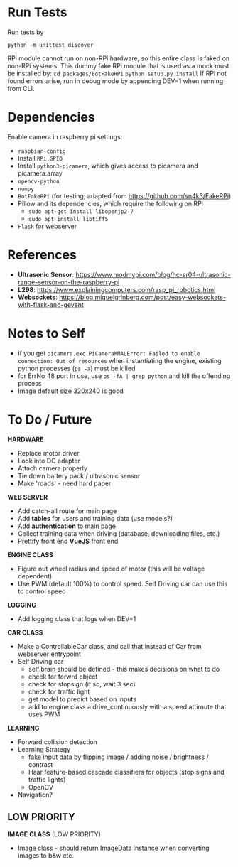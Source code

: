 # Run Tests
Run tests by
```
python -m unittest discover
```
RPi module cannot run on non-RPi hardware, so this entire class is faked on non-RPi systems. This dummy fake RPi module that is used as a mock must be installed by:
    `cd packages/BotFakeRPi`
    `python setup.py install`
If RPi not found errors arise, run in debug mode by appending DEV=1 when running from CLI.

# Dependencies
Enable camera in raspberry pi settings:
  - `raspbian-config`
  - Install `RPi.GPIO`
  - Install `python3-picamera`, which gives access to picamera and picamera.array
- `opencv-python`
- `numpy`
- `BotFakeRPi` (for testing; adapted from https://github.com/sn4k3/FakeRPi)
- Pillow and its dependencies, which require the following on RPi
  - `sudo apt-get install libopenjp2-7`
  - `sudo apt install libtiff5`
- `Flask` for webserver


# References
- **Ultrasonic Sensor**: https://www.modmypi.com/blog/hc-sr04-ultrasonic-range-sensor-on-the-raspberry-pi
- **L298**: https://www.explainingcomputers.com/rasp_pi_robotics.html
- **Websockets**: https://blog.miguelgrinberg.com/post/easy-websockets-with-flask-and-gevent


# Notes to Self
- if you get `picamera.exc.PiCameraMMALError: Failed to enable connection: Out of resources` when instantiating the engine, existing python processes (`ps -a`) must be killed
- for ErrNo 48 port in use, use `ps -fA | grep python` and kill the offending process
- Image default size 320x240 is good


# To Do / Future
**HARDWARE**
- Replace motor driver
- Look into DC adapter
- Attach camera properly
- Tie down battery pack / ultrasonic sensor
- Make 'roads' - need hard paper

**WEB SERVER**
- Add catch-all route for main page
- Add **tables** for users and training data (use models?)
- Add **authentication** to main page
- Collect training data when driving (database, downloading files, etc.)
- Prettify front end **VueJS** front end

**ENGINE CLASS**
- Figure out wheel radius and speed of motor (this will be voltage dependent)
- Use PWM (default 100%) to control speed. Self Driving car can use this to control speed

**LOGGING**
- Add logging class that logs when DEV=1

**CAR CLASS**
- Make a ControllableCar class, and call that instead of Car from webserver entrypoint
- Self Driving car
    - self.brain should be defined - this makes decisions on what to do
    - check for forwrd object
    - check for stopsign (if so, wait 3 sec)
    - check for traffic light
    - get model to predict based on inputs 
    - add to engine class a drive_continuously with a speed attirnute that uses PWM

**LEARNING**
- Forward collision detection
- Learning Strategy
    - fake input data by flipping image / adding noise / brightness / contrast
    - Haar feature-based cascade classifiers for objects (stop signs and traffic lights)
    - OpenCV
- Navigation?


**LOW PRIORITY**
--------------------
**IMAGE CLASS** (LOW PRIORITY)
- Image class - should return ImageData instance when converting images to b&w etc.
